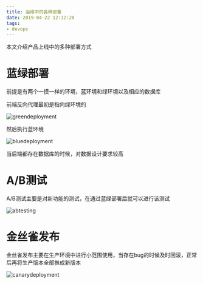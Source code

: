 ```yaml
---
title: 运维中的各种部署
date: 2019-04-22 12:12:28
tags:
- devops
---
```


本文介绍产品上线中的多种部署方式

<!--more-->

# 蓝绿部署

前提是有两个一摸一样的环境，蓝环境和绿环境以及相应的数据库

前端反向代理最初是指向绿环境的

![greendeployment](https://qiniu.li-rui.top/greendeployment.png)

然后执行蓝环境

![bluedeployment](https://qiniu.li-rui.top/bluedeployment.png)

当后端都存在数据库的时候，对数据设计要求较高

# A/B测试

A/B测试主要是对新功能的测试，在通过蓝绿部署后就可以进行该测试

![abtesting](https://qiniu.li-rui.top/abtesting.png)

# 金丝雀发布

金丝雀发布主要在生产环境中进行小范围使用，当存在bug的时候及时回滚，正常后再将生产版本全部推成新版本

![canarydeployment](https://qiniu.li-rui.top/canarydeployment.png)

